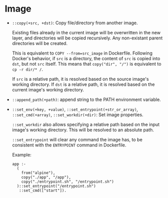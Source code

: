 # Image

- <a name="copy"></a>`::copy(+src, +dst)`: Copy file/directory from another image.

  Existing files already in the current image will be overwritten in the new layer, and directories will be copied recursively. Any non-existant parent directories will be created.

  This is equivalent to `COPY --from=src_image` in Dockerfile. Following Docker's behavior, if `src` is a directory, the content of `src` is copied into `dst`, but not `src` itself. This means that `copy("dir", "/")` is equivalent to `cp -r dir/* /`.

  If `src` is a relative path, it is resolved based on the source image's working directory. If `dst` is a relative path, it is resolved based on the current image's working directory.

- <a name="append-path"></a>`::append_path(+path)`: append string to the PATH environment variable.

- <a name="simple-set"></a>`::set_env(+key, +value)`, `::set_entrypoint(+str_or_array)`, `::set_cmd(+array)`, `::set_workdir(+dir)`: Set image properties.

  `::set_workdir` also allows specifying a relative path based on the input image's working directory. This will be resolved to an absolute path.

  `::set_entrypoint` will clear any command the image has, to be consistent with the `ENTRYPOINT` command in Dockerfile.

  Example:
  ```Modusfile
  app :-
    (
      from("alpine"),
      copy("./app", "/app"),
      copy("./entrypoint.sh", "/entrypoint.sh")
    )::set_entrypoint("/entrypoint.sh")
     ::set_cmd(["start"]).
  ```
